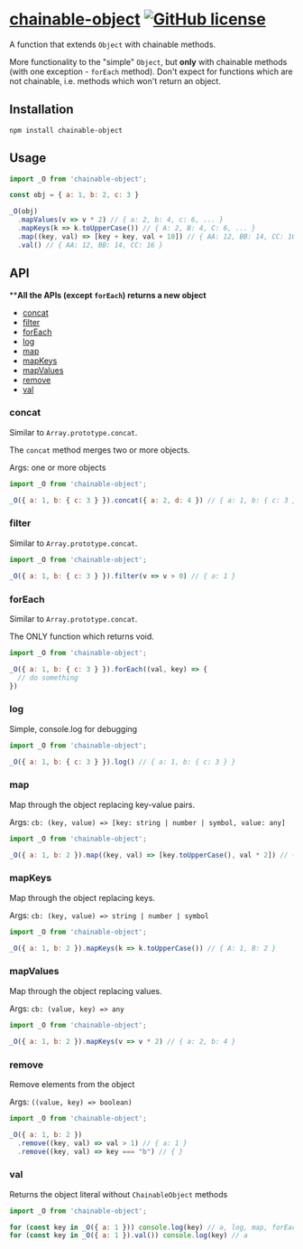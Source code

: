# [chainable-object](https://www.npmjs.com/package/chainable-object) [![GitHub license](https://img.shields.io/badge/license-MIT-blue.svg)](https://github.com/chikalaka/chainable-object/blob/main/LICENSE)

A function that extends `Object` with chainable methods.

More functionality to the "simple" `Object`, but **only** with chainable methods (with one exception - `forEach` method).
Don't expect for functions which are not chainable, i.e. methods which won't return an object.

## Installation
```shell
npm install chainable-object
```

## Usage
```js
import _O from 'chainable-object';

const obj = { a: 1, b: 2, c: 3 }

_O(obj)
  .mapValues(v => v * 2) // { a: 2, b: 4, c: 6, ... }
  .mapKeys(k => k.toUpperCase()) // { A: 2, B: 4, C: 6, ... }
  .map((key, val) => [key + key, val + 10]) // { AA: 12, BB: 14, CC: 16, ... }
  .val() // { AA: 12, BB: 14, CC: 16 }
```

## API
****All the APIs (except `forEach`) returns a new object**

- [concat](#concat)
- [filter](#filter)
- [forEach](#forEach)
- [log](#log)
- [map](#map)
- [mapKeys](#mapKeys)
- [mapValues](#mapValues)
- [remove](#remove)
- [val](#val)

### concat
Similar to `Array.prototype.concat`.

The `concat` method merges two or more objects.

Args: one or more objects

```js
import _O from 'chainable-object';

_O({ a: 1, b: { c: 3 } }).concat({ a: 2, d: 4 }) // { a: 1, b: { c: 3 }, d: 4 }
```

### filter
Similar to `Array.prototype.concat`.

```js
import _O from 'chainable-object';

_O({ a: 1, b: { c: 3 } }).filter(v => v > 0) // { a: 1 }
```

### forEach
Similar to `Array.prototype.concat`.

The ONLY function which returns void.

```js
import _O from 'chainable-object';

_O({ a: 1, b: { c: 3 } }).forEach((val, key) => {
  // do something
})
```

### log
Simple, console.log for debugging
```js
import _O from 'chainable-object';

_O({ a: 1, b: { c: 3 } }).log() // { a: 1, b: { c: 3 } }
```

### map
Map through the object replacing key-value pairs.

Args: `cb: (key, value) => [key: string | number | symbol, value: any]`

```js
import _O from 'chainable-object';

_O({ a: 1, b: 2 }).map((key, val) => [key.toUpperCase(), val * 2]) // { A: 2, B: 4 }
```

### mapKeys
Map through the object replacing keys.

Args: `cb: (key, value) => string | number | symbol`

```js
import _O from 'chainable-object';

_O({ a: 1, b: 2 }).mapKeys(k => k.toUpperCase()) // { A: 1, B: 2 }
```

### mapValues
Map through the object replacing values.

Args: `cb: (value, key) => any`

```js
import _O from 'chainable-object';

_O({ a: 1, b: 2 }).mapKeys(v => v * 2) // { a: 2, b: 4 }
```

### remove
Remove elements from the object

Args: `((value, key) => boolean)`
```js
import _O from 'chainable-object';

_O({ a: 1, b: 2 })
  .remove((key, val) => val > 1) // { a: 1 }
  .remove((key, val) => key === "b") // { }
```

### val
Returns the object literal without `ChainableObject` methods

```js
import _O from 'chainable-object';

for (const key in _O({ a: 1 })) console.log(key) // a, log, map, forEach ...
for (const key in _O({ a: 1 }).val()) console.log(key) // a
```
